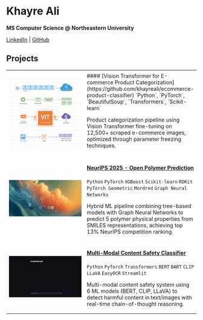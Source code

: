 # Khayre Ali

**MS Computer Science @ Northeastern University**

[LinkedIn](https://linkedin.com/in/khayreali/) | [GitHub](https://github.com/khayreali)

## Projects

<table>
<tr>
<td width="200">

![ViT Demo](e-commerce_demo.png)

</td>
<td>
  #### [Vision Transformer for E-commerce Product Categorization](https://github.com/khayreali/ecommerce-product-classifier)
  `Python`, `PyTorch`, `BeautifulSoup`, `Transformers`, `Scikit-learn`
  
  Product categorization pipeline using Vision Transformer fine-tuning on 12,500+ scraped e-commerce images, optimized through parameter freezing techniques.
  
</td>
</tr>

<tr>
<td width="200">

![NEURIPS cover](neurips_cover.png)

</td>
<td>

  #### [NeurIPS 2025 - Open Polymer Prediction](https://github.com/khayreali/neurips_open_polymer_prediction_2025)
  `Python` `PyTorch` `XGBoost` `Scikit-learn` `RDKit` `PyTorch Geometric` `Mordred` `Graph Neural Networks`
  
  Hybrid ML pipeline combining tree-based models with Graph Neural Networks to predict 5 polymer physical properties from SMILES representations, achieving top 13% NeurIPS competition ranking.
  
</td>
</tr>



<tr>
<td width="300">

![Safety Demo](contentguard_demo.gif)

</td>
<td>

  #### [Multi-Modal Content Safety Classifier](https://github.com/khayreali/content-guard)
  `Python` `PyTorch` `Transformers` `BERT` `BART` `CLIP` `LLaVA` `EasyOCR` `Streamlit`
  
  Multi-modal content safety system using 6 ML models (BERT, CLIP, LLaVA) to detect harmful content in text/images with real-time chain-of-thought reasoning.
  
</td>
</tr>

</table>
